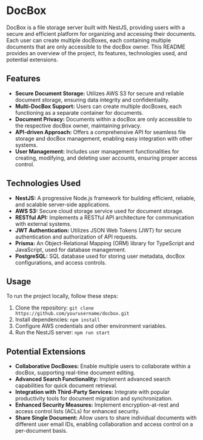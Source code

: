 # DocBox

DocBox is a file storage server built with NestJS, providing users with a secure and efficient platform for organizing and accessing their documents. Each user can create multiple docBoxes, each containing multiple documents that are only accessible to the docBox owner. This README provides an overview of the project, its features, technologies used, and potential extensions.

## Features

- **Secure Document Storage:** Utilizes AWS S3 for secure and reliable document storage, ensuring data integrity and confidentiality.
- **Multi-DocBox Support:** Users can create multiple docBoxes, each functioning as a separate container for documents.
- **Document Privacy:** Documents within a docBox are only accessible to the respective docBox owner, maintaining privacy.
- **API-driven Approach:** Offers a comprehensive API for seamless file storage and docBox management, enabling easy integration with other systems.
- **User Management:** Includes user management functionalities for creating, modifying, and deleting user accounts, ensuring proper access control.

## Technologies Used

- **NestJS:** A progressive Node.js framework for building efficient, reliable, and scalable server-side applications.
- **AWS S3:** Secure cloud storage service used for document storage.
- **RESTful API:** Implements a RESTful API architecture for communication with external systems.
- **JWT Authentication:** Utilizes JSON Web Tokens (JWT) for secure authentication and authorization of API requests.
- **Prisma:** An Object-Relational Mapping (ORM) library for TypeScript and JavaScript, used for database management.
- **PostgreSQL:** SQL database used for storing user metadata, docBox configurations, and access controls.

## Usage

To run the project locally, follow these steps:

1. Clone the repository: `git clone https://github.com/yourusername/docbox.git`
2. Install dependencies: `npm install`
3. Configure AWS credentials and other environment variables.
4. Run the NestJS server: `npm run start`

## Potential Extensions

- **Collaborative DocBoxes:** Enable multiple users to collaborate within a docBox, supporting real-time document editing.
- **Advanced Search Functionality:** Implement advanced search capabilities for quick document retrieval.
- **Integration with Third-Party Services:** Integrate with popular productivity tools for document migration and synchronization.
- **Enhanced Security Measures:** Implement encryption-at-rest and access control lists (ACLs) for enhanced security.
- **Share Single Document:** Allow users to share individual documents with different user email IDs, enabling collaboration and access control on a per-document basis.
